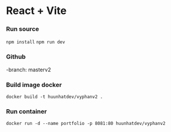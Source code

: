 # React + Vite

### Run source

`npm install`
`npm run dev`

### Github

-branch: masterv2

### Build image docker

`docker build -t huunhatdev/vyphanv2 .`

### Run container

`docker run -d --name portfolio -p 8081:80 huunhatdev/vyphanv2`
